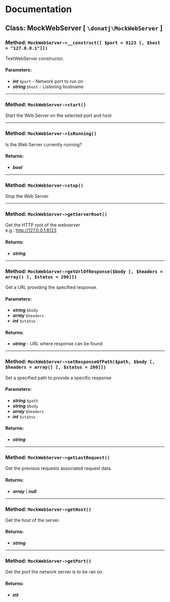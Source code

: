 # Documentation

## Class: MockWebServer \[ `\donatj\MockWebServer` \]

### Method: `MockWebServer->__construct([ $port = 8123 [, $host = "127.0.0.1"]])`

TestWebServer constructor.

#### Parameters:

- ***int*** `$port` - Network port to run on
- ***string*** `$host` - Listening hostname

---

### Method: `MockWebServer->start()`

Start the Web Server on the selected port and host

---

### Method: `MockWebServer->isRunning()`

Is the Web Server currently running?

#### Returns:

- ***bool***

---

### Method: `MockWebServer->stop()`

Stop the Web Server

---

### Method: `MockWebServer->getServerRoot()`

Get the HTTP root of the webserver  
 e.g.: http://127.0.0.1:8123

#### Returns:

- ***string***

---

### Method: `MockWebServer->getUrlOfResponse($body [, $headers = array() [, $status = 200]])`

Get a URL providing the specified response.

#### Parameters:

- ***string*** `$body`
- ***array*** `$headers`
- ***int*** `$status`

#### Returns:

- ***string*** - URL where response can be found

---

### Method: `MockWebServer->setResponseOfPath($path, $body [, $headers = array() [, $status = 200]])`

Set a specified path to provide a specific response

#### Parameters:

- ***string*** `$path`
- ***string*** `$body`
- ***array*** `$headers`
- ***int*** `$status`

#### Returns:

- ***string***

---

### Method: `MockWebServer->getLastRequest()`

Get the previous requests associated request data.

#### Returns:

- ***array*** | ***null***

---

### Method: `MockWebServer->getHost()`

Get the host of the server.

#### Returns:

- ***string***

---

### Method: `MockWebServer->getPort()`

Get the port the network server is to be ran on.

#### Returns:

- ***int***